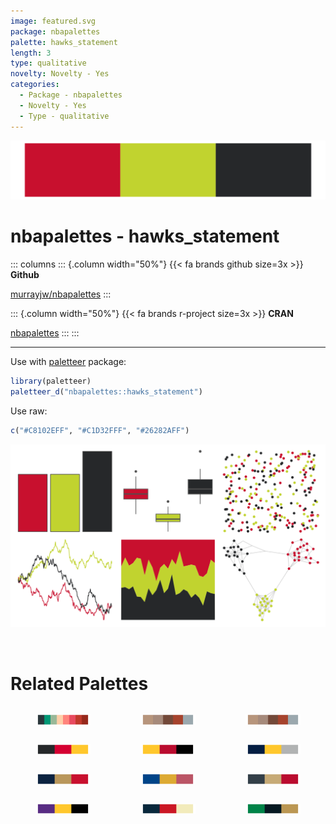 ```yaml
---
image: featured.svg
package: nbapalettes
palette: hawks_statement
length: 3
type: qualitative
novelty: Novelty - Yes
categories:
  - Package - nbapalettes
  - Novelty - Yes
  - Type - qualitative
---
```


![](featured.svg)

# nbapalettes - hawks_statement 

::: columns
::: {.column width="50%"}
{{< fa brands github size=3x >}}
**Github**

[murrayjw/nbapalettes](https://github.com/murrayjw/nbapalettes)
:::

::: {.column width="50%"}
{{< fa brands r-project size=3x >}}
**CRAN**

[nbapalettes](https://CRAN.R-project.org/package=nbapalettes)
:::
:::

<hr> 

Use with [paletteer](https://emilhvitfeldt.github.io/paletteer/) package:

```r
library(paletteer)
paletteer_d("nbapalettes::hawks_statement")
```

Use raw:

```r
c("#C8102EFF", "#C1D32FFF", "#26282AFF")
``` 

![](examples.png) 

<br>

# Related Palettes

<div class="list" style="display: grid; grid-template-columns: auto auto auto;"> <figure class="figure">
<a href="../../awtools/a_palette/"> <img src="../../awtools/a_palette/featured.svg" style="width: 100%;" class="figure-img"></a>
</figure> <figure class="figure">
<a href="../../ButterflyColors/hamadryas_feronia/"> <img src="../../ButterflyColors/hamadryas_feronia/featured.svg" style="width: 100%;" class="figure-img"></a>
</figure> <figure class="figure">
<a href="../../ButterflyColors/hamadryas_feronia/"> <img src="../../ButterflyColors/hamadryas_feronia/featured.svg" style="width: 100%;" class="figure-img"></a>
</figure> <figure class="figure">
<a href="../../nbapalettes/warriors_cny/"> <img src="../../nbapalettes/warriors_cny/featured.svg" style="width: 100%;" class="figure-img"></a>
</figure> <figure class="figure">
<a href="../../nbapalettes/rockets_original/"> <img src="../../nbapalettes/rockets_original/featured.svg" style="width: 100%;" class="figure-img"></a>
</figure> <figure class="figure">
<a href="../../nbapalettes/pacers/"> <img src="../../nbapalettes/pacers/featured.svg" style="width: 100%;" class="figure-img"></a>
</figure> <figure class="figure">
<a href="../../nbapalettes/pelicans/"> <img src="../../nbapalettes/pelicans/featured.svg" style="width: 100%;" class="figure-img"></a>
</figure> <figure class="figure">
<a href="../../khroma/highcontrast/"> <img src="../../khroma/highcontrast/featured.svg" style="width: 100%;" class="figure-img"></a>
</figure> <figure class="figure">
<a href="../../nbapalettes/bulls_city/"> <img src="../../nbapalettes/bulls_city/featured.svg" style="width: 100%;" class="figure-img"></a>
</figure> <figure class="figure">
<a href="../../nbapalettes/lakers/"> <img src="../../nbapalettes/lakers/featured.svg" style="width: 100%;" class="figure-img"></a>
</figure> <figure class="figure">
<a href="../../futurevisions/atomic_red/"> <img src="../../futurevisions/atomic_red/featured.svg" style="width: 100%;" class="figure-img"></a>
</figure> <figure class="figure">
<a href="../../nbapalettes/celtics/"> <img src="../../nbapalettes/celtics/featured.svg" style="width: 100%;" class="figure-img"></a>
</figure> 
</div>
